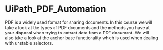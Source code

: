 # UiPath_PDF_Automation
PDF is a widely used format for sharing documents. In this course we will take a look at the types of PDF documents and the methods you have at your disposal when trying to extract data from a PDF document. We will also take a look at the anchor base functionality which is used when dealing with unstable selectors. 
